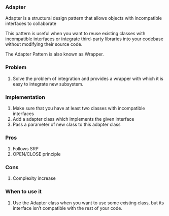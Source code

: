 ### Adapter
Adapter is a structural design pattern that allows objects with incompatible interfaces to collaborate

This pattern is useful when you want to reuse existing classes with incompatible interfaces or integrate third-party libraries into your codebase without modifying their source code.  

The Adapter Pattern is also known as Wrapper.

### Problem
1. Solve the problem of integration and provides a wrapper with which it is easy to integrate new subsystem.
   

### Implementation
1. Make sure that you have at least two classes with incompatible interfaces
2. Add a adapter class which implements the given interface
3. Pass a parameter of new class to this adapter class

### Pros
1. Follows SRP
2. OPEN/CLOSE principle

### Cons
1. Complexity increase

###  When to use it
1.  Use the Adapter class when you want to use some existing class, but its interface isn’t compatible with the rest of your code.